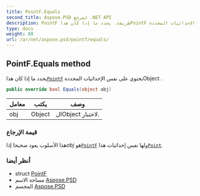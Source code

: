```yaml
---
title: PointF.Equals
second_title: Aspose.PSD لمرجع .NET API
description: PointF طريقة. يحدد ما إذا كان هذاPointF يحتوي على نفس الإحداثيات المحددةObject .
type: docs
weight: 80
url: /ar/net/aspose.psd/pointf/equals/
---
```

## PointF.Equals method

يحدد ما إذا كان هذا[`PointF`](../) يحتوي على نفس الإحداثيات المحددةObject .

```csharp
public override bool Equals(object obj)
```

| معامل | يكتب | وصف |
| --- | --- | --- |
| obj | Object | الObject لاختبار. |

### قيمة الإرجاع

هذا الأسلوب يعود صحيحا إذا*obj* هو[`PointF`](../) ولها نفس إحداثيات هذا[`Point`](../../point/).

### أنظر أيضا

* struct [PointF](../)
* مساحة الاسم [Aspose.PSD](../../pointf/)
* المجسم [Aspose.PSD](../../../)


